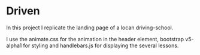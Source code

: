 # Driven

In this project I replicate the landing page of a locan driving-school.

I use the animate.css for the animation in the header element, bootstrap v5-alpha1 for styling and handlebars.js for displaying the several lessons.

